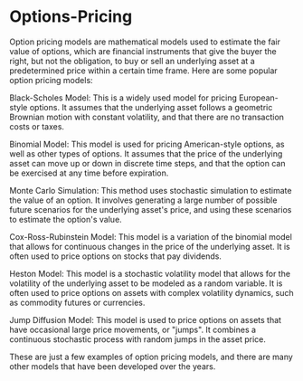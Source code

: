 # Options-Pricing


Option pricing models are mathematical models used to estimate the fair value of options, which are financial instruments that give the buyer the right, but not the obligation, to buy or sell an underlying asset at a predetermined price within a certain time frame. Here are some popular option pricing models:

Black-Scholes Model: This is a widely used model for pricing European-style options. It assumes that the underlying asset follows a geometric Brownian motion with constant volatility, and that there are no transaction costs or taxes.

Binomial Model: This model is used for pricing American-style options, as well as other types of options. It assumes that the price of the underlying asset can move up or down in discrete time steps, and that the option can be exercised at any time before expiration.

Monte Carlo Simulation: This method uses stochastic simulation to estimate the value of an option. It involves generating a large number of possible future scenarios for the underlying asset's price, and using these scenarios to estimate the option's value.

Cox-Ross-Rubinstein Model: This model is a variation of the binomial model that allows for continuous changes in the price of the underlying asset. It is often used to price options on stocks that pay dividends.

Heston Model: This model is a stochastic volatility model that allows for the volatility of the underlying asset to be modeled as a random variable. It is often used to price options on assets with complex volatility dynamics, such as commodity futures or currencies.

Jump Diffusion Model: This model is used to price options on assets that have occasional large price movements, or "jumps". It combines a continuous stochastic process with random jumps in the asset price.

These are just a few examples of option pricing models, and there are many other models that have been developed over the years.
